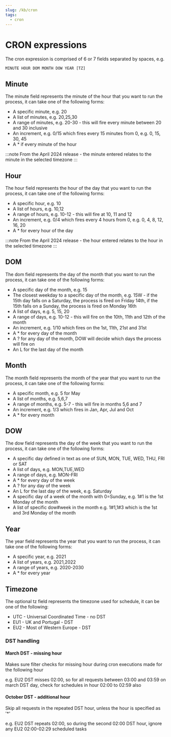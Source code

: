 ```yaml
---
slug: /kb/cron
tags:
  - cron
---
```

CRON expressions
================

The cron expression is comprised of 6 or 7 fields separated by spaces, e.g.
```
MINUTE HOUR DOM MONTH DOW YEAR [TZ]
```

## Minute

The minute field represents the minute of the hour that you want to run the process, it can take one of the following forms:

*   A specific minute, e.g. 20
*   A list of minutes, e.g. 20,25,30
*   A range of minutes, e.g. 20-30 - this will fire every minute between 20 and 30 inclusive
*   An increment, e.g. 0/15 which fires every 15 minutes from 0, e.g. 0, 15, 30, 45
*   A * if every minute of the hour

:::note
From the April 2024 release - the minute entered relates to the minute in the selected timezone
:::

## Hour

The hour field represents the hour of the day that you want to run the process, it can take one of the following forms:

*   A specific hour, e.g. 10
*   A list of hours, e.g. 10,12
*   A range of hours, e.g. 10-12 - this will fire at 10, 11 and 12
*   An increment, e.g. 0/4 which fires every 4 hours from 0, e.g. 0, 4, 8, 12, 16, 20
*   A * for every hour of the day
    
:::note
From the April 2024 release - the hour entered relates to the hour in the selected timezone
:::

## DOM

The dom field represents the day of the month that you want to run the process, it can take one of the following forms:

*   A specific day of the month, e.g. 15
*   The closest weekday to a specific day of the month, e.g. 15W - if the 15th day falls on a Saturday, the process is fired on Friday 14th, if the 15th falls on a Sunday, the process is fired on Monday 16th
*   A list of days, e.g. 5, 15, 20
*   A range of days, e.g. 10-12 - this will fire on the 10th, 11th and 12th of the month
*   An increment, e.g. 1/10 which fires on the 1st, 11th, 21st and 31st
*   A * for every day of the month
*   A ? for any day of the month, DOW will decide which days the process will fire on
*   An L for the last day of the month
    

## Month

The month field represents the month of the year that you want to run the process, it can take one of the following forms:

*   A specific month, e.g. 5 for May
*   A list of months, e.g. 5,6,7
*   A range of months, e.g. 5-7 - this will fire in months 5,6 and 7
*   An increment, e.g. 1/3 which fires in Jan, Apr, Jul and Oct
*   A * for every month
    

## DOW

The dow field represents the day of the week that you want to run the process, it can take one of the following forms:

*   A specific day defined in text as one of SUN, MON, TUE, WED, THU, FRI or SAT
*   A list of days, e.g. MON,TUE,WED
*   A range of days, e.g. MON-FRI
*   A * for every day of the week
*   A ? for any day of the week
*   An L for the last day of the week, e.g. Saturday
*   A specific day of a week of the month with 0=Sunday, e.g. 1#1 is the 1st Monday of the month
*   A list of specific dow#week in the month e.g. 1#1,1#3 which is the 1st and 3rd Monday of the month
    

## Year

The year field represents the year that you want to run the process, it can take one of the following forms:

*   A specific year, e.g. 2021
*   A list of years, e.g. 2021,2022
*   A range of years, e.g. 2020-2030
*   A * for every year
    
## Timezone

The optional tz field represents the timezone used for schedule, it can be one of the following:

* UTC - Universal Coordinated Time - no DST 
* EU1 - UK and Portugal - DST
* EU2 - Most of Western Europe - DST

### DST handling

#### March DST - missing hour
Makes sure filter checks for missing hour during cron executions made for the following hour

e.g. EU2 DST misses 02:00, so for all requests between 03:00 and 03:59 on march DST day, check for schedules in hour 02:00 to 02:59 also

#### October DST - additional hour
Skip all requests in the repeated DST hour, unless the hour is specified as '*'

e.g. EU2 DST repeats 02:00, so during the second 02:00 DST hour, ignore any EU2 02:00-02:29 scheduled tasks
